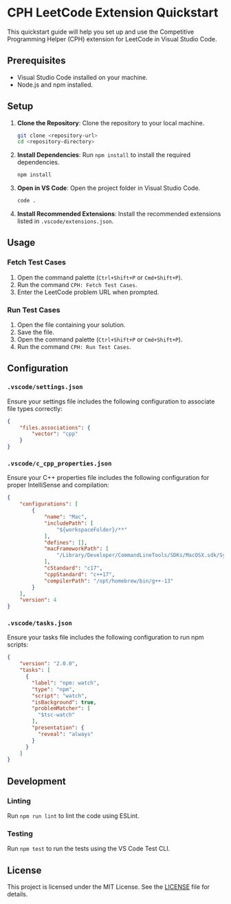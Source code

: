 # CPH LeetCode Extension Quickstart

This quickstart guide will help you set up and use the Competitive Programming Helper (CPH) extension for LeetCode in Visual Studio Code.

## Prerequisites

- Visual Studio Code installed on your machine.
- Node.js and npm installed.

## Setup

1. **Clone the Repository**: Clone the repository to your local machine.
    ```sh
    git clone <repository-url>
    cd <repository-directory>
    ```

2. **Install Dependencies**: Run `npm install` to install the required dependencies.
    ```sh
    npm install
    ```

3. **Open in VS Code**: Open the project folder in Visual Studio Code.
    ```sh
    code .
    ```

4. **Install Recommended Extensions**: Install the recommended extensions listed in `.vscode/extensions.json`.

## Usage

### Fetch Test Cases

1. Open the command palette (`Ctrl+Shift+P` or `Cmd+Shift+P`).
2. Run the command `CPH: Fetch Test Cases`.
3. Enter the LeetCode problem URL when prompted.

### Run Test Cases

1. Open the file containing your solution.
2. Save the file.
3. Open the command palette (`Ctrl+Shift+P` or `Cmd+Shift+P`).
4. Run the command `CPH: Run Test Cases`.

## Configuration

### `.vscode/settings.json`

Ensure your settings file includes the following configuration to associate file types correctly:

```json
{
    "files.associations": {
        "vector": "cpp"
    }
}
```

### `.vscode/c_cpp_properties.json`

Ensure your C++ properties file includes the following configuration for proper IntelliSense and compilation:

```json
{
    "configurations": [
        {
            "name": "Mac",
            "includePath": [
                "${workspaceFolder}/**"
            ],
            "defines": [],
            "macFrameworkPath": [
                "/Library/Developer/CommandLineTools/SDKs/MacOSX.sdk/System/Library/Frameworks"
            ],
            "cStandard": "c17",
            "cppStandard": "c++17",
            "compilerPath": "/opt/homebrew/bin/g++-13"
        }
    ],
    "version": 4
}
```

### `.vscode/tasks.json`

Ensure your tasks file includes the following configuration to run npm scripts:

```json
{
    "version": "2.0.0",
    "tasks": [
      {
        "label": "npm: watch",
        "type": "npm",
        "script": "watch",
        "isBackground": true,
        "problemMatcher": [
          "$tsc-watch"
        ],
        "presentation": {
          "reveal": "always"
        }
      }
    ]
}
```

## Development

### Linting

Run `npm run lint` to lint the code using ESLint.

### Testing

Run `npm test` to run the tests using the VS Code Test CLI.

## License

This project is licensed under the MIT License. See the [LICENSE](LICENSE) file for details.